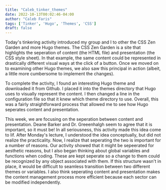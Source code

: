 ```yaml
---
title: "Caleb_tinker_themes"
date: 2022-10-13T00:02:46-04:00
author: "Caleb Faris"
tags: ['Tinker', 'Hugo', 'Themes', 'CSS']
draft: false
---
```


Today's tinkering activity introduced my group and I to other the CSS Zen Garden and more Hugo themes. The CSS Zen Garden is a site that highlights the seperation of content (the HTML file) and presentation (the CSS style sheet). In that example, the same content could be represented in drastically different visual ways at the click of a button. Once we moved on to examining other Hugo themes, we also saw this principal in action (albeit, a little more cumbersome to implement the changes). 

To complete the activity, I found an interesting Hugo theme and downloaded it from Github. I placed it into the themes directory that Hugo uses to visually represent the content. I then changed a line in the configuration file so that it knew which theme directory to use. Overall, this was a fairly straightforward process that allowed me to see how Hugo seperates content and presentation. 

This week, we are focusing on the seperation between content and presentation. Deane Barker and Dr. Greeenhalgh seem to agree that it is important, so it must be! In all seriousness, this activity made this idea come to lif. After Monday's lecture, I understood the idea conceptually, but did not realize the practicality. Now, I realize that seperating the two is important for a number of reasons. Our activity showed that it might be sepeerated for aesthetic reasons, but I also began thinking about global variables and functions when coding. These are kept seperate so a change to them could be recognized by any object associated with them. If this structure wasn't in place, it would be difficult to seamless transition between two different themes or variables. I also think seperating content and presentation makes the content management process more efficient because each sector can be modified independently. 
